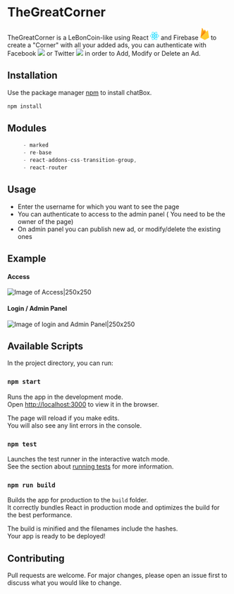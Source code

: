 # TheGreatCorner

TheGreatCorner is a LeBonCoin-like using React <img src="https://github.com/Aboudjem/chatBox/blob/master/public/img/react.png" width="20" /> and Firebase <img src="https://github.com/Aboudjem/chatBox/blob/master/public/img/firebase.png" width="20" /> to create a "Corner" with all your added ads, you can authenticate with Facebook <img src="https://github.com/Aboudjem/TheGreatCorner/blob/master/public/img/fb.png" width="20" /> or Twitter <img src="https://github.com/Aboudjem/TheGreatCorner/blob/master/public/img/twitter.png" width="20" /> in order to Add, Modify or Delete an Ad.


## Installation

Use the package manager [npm](https://www.npmjs.com/) to install chatBox.

```bash
npm install
```

## Modules

```javascript
     - marked
     - re-base
     - react-addons-css-transition-group,
     - react-router
```

## Usage
- Enter the username for which you want to see the page
- You can authenticate to access to the admin panel ( You need to be the owner of the page)
- On admin panel you can publish new ad, or modify/delete the existing ones

## Example

#### Access
![Image of Access|250x250](https://github.com/Aboudjem/TheGreatCorner/blob/master/public/img/TGC1.gif)
#### Login / Admin Panel
![Image of login and Admin Panel|250x250](https://github.com/Aboudjem/TheGreatCorner/blob/master/public/img/TGC2.gif)

## Available Scripts

In the project directory, you can run:

### `npm start`

Runs the app in the development mode.<br>
Open [http://localhost:3000](http://localhost:3000) to view it in the browser.

The page will reload if you make edits.<br>
You will also see any lint errors in the console.

### `npm test`

Launches the test runner in the interactive watch mode.<br>
See the section about [running tests](https://facebook.github.io/create-react-app/docs/running-tests) for more information.

### `npm run build`

Builds the app for production to the `build` folder.<br>
It correctly bundles React in production mode and optimizes the build for the best performance.

The build is minified and the filenames include the hashes.<br>
Your app is ready to be deployed!

## Contributing
Pull requests are welcome. For major changes, please open an issue first to discuss what you would like to change.
